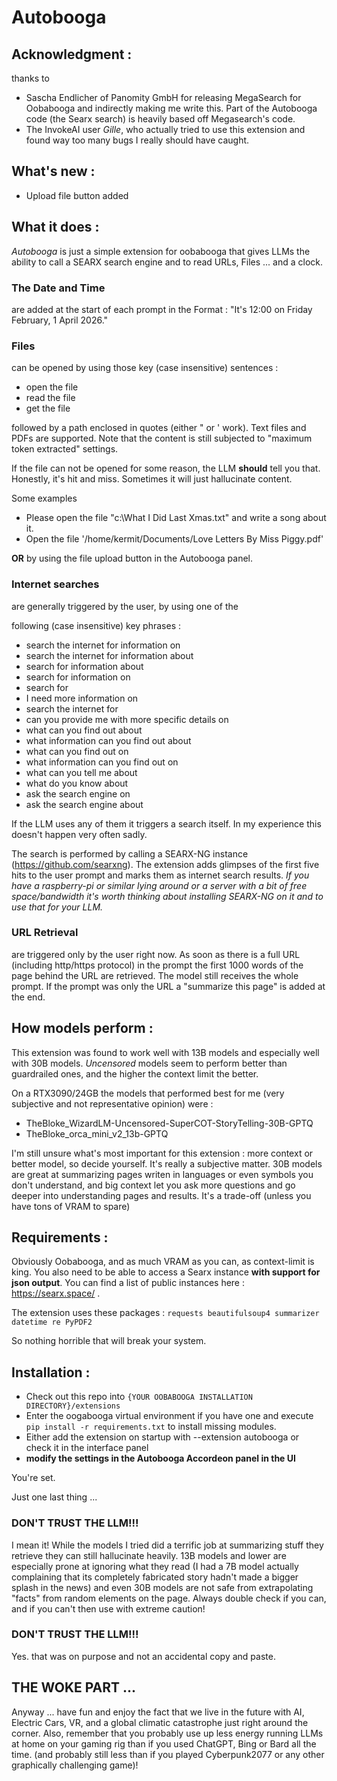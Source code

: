# Autobooga

## Acknowledgment :
thanks to 
* Sascha Endlicher of Panomity GmbH for releasing MegaSearch 
for Oobabooga and indirectly making me write this. Part of the Autobooga
code (the Searx search) is heavily based off Megasearch's code.
* The InvokeAI user *Gille*, who actually tried to use this extension and found way too many bugs I really should have caught. 

## What's new :
* Upload file button added

## What it does :
*Autobooga* is just a simple extension for oobabooga that gives
LLMs the ability to call a SEARX search engine and to read URLs, Files ... 
and a clock. 

### The Date and Time
are added at the start of each prompt in the Format :
"It's 12:00 on Friday February, 1 April 2026."

### Files
can be opened by using those key (case insensitive) sentences :
* open the file 
* read the file
* get the file


followed by a path enclosed in quotes (either " or ' work). Text files and PDFs are supported. Note that the content is still subjected to "maximum token extracted" settings.

If the file can not be opened for some reason, the LLM **should** tell you that. Honestly, it's hit and miss. Sometimes it will just hallucinate content.

Some examples
  * Please open the file "c:\\What I Did Last Xmas.txt" and write a song about it.
  * Open the file '/home/kermit/Documents/Love Letters By Miss Piggy.pdf'

**OR** by using the file upload button in the Autobooga panel.


### Internet searches
are generally triggered by the user, by using one of the 

following (case insensitive) key phrases :

  * search the internet for information on 
  * search the internet for information about
  * search for information about
  * search for information on
  * search for
  * I need more information on
  * search the internet for
  * can you provide me with more specific details on
  * what can you find out about
  * what information can you find out about
  * what can you find out on
  * what information can you find out on
  * what can you tell me about
  * what do you know about
  * ask the search engine on
  * ask the search engine about

If the LLM uses any of them it triggers a search itself. In my experience this
doesn't happen very often sadly. 

The search is performed by calling a SEARX-NG instance (https://github.com/searxng). The extension adds glimpses
of the first five hits to the user prompt and marks them as internet search results.
*If you have a raspberry-pi or similar lying around or a server with a bit of free space/bandwidth it's worth thinking 
about installing SEARX-NG on it and to use that for your LLM.* 

### URL Retrieval
are triggered only by the user right now. As soon as there is a 
full URL (including http/https protocol) in the prompt the first 1000 words of the page 
behind the URL are retrieved. The model still receives the whole prompt. If the prompt was 
only the URL a "summarize this page" is added at the end.

## How models perform :
This extension was found to work well with 13B models and especially well with 
30B models. *Uncensored* models seem to perform better than guardrailed ones, and the 
higher the context limit the better. 

On a RTX3090/24GB the models that performed best for me (very subjective and not representative
opinion) were :

   * TheBloke_WizardLM-Uncensored-SuperCOT-StoryTelling-30B-GPTQ
   * TheBloke_orca_mini_v2_13b-GPTQ

I'm still unsure what's most important for this extension : more context or better model, so decide
yourself. It's really a subjective matter. 30B models are great at summarizing pages writen in languages
or even symbols you don't understand, and big context let you ask more questions and go deeper into 
understanding pages and results. It's a trade-off (unless you have tons of VRAM to spare)

## Requirements :
Obviously Oobabooga, and as much VRAM as you can, as context-limit is king. 
You also need to be able to access a Searx instance **with support for json output**. You can find a list of 
public instances here : https://searx.space/ . 

The extension uses these packages : 
`requests
beautifulsoup4
summarizer
datetime
re
PyPDF2`

So nothing horrible that will break your system.

## Installation :
* Check out this repo into `{YOUR OOBABOOGA INSTALLATION DIRECTORY}/extensions`
* Enter the oogabooga virtual environment if you have one and execute
`pip install -r requirements.txt` to install missing modules.
* Either add the extension on startup with 
--extension autobooga or check it in the interface panel
* **modify the settings in the Autobooga Accordeon panel in the UI**

You're set.

Just one last thing ... 


### DON'T TRUST THE LLM!!! 
I mean it! While the models I tried did a terrific job at summarizing stuff they retrieve 
they can still hallucinate heavily. 13B models and lower are especially prone at ignoring what
they read (I had a 7B model actually complaining that its completely fabricated story hadn't made
a bigger splash in the news) and even 30B models are not safe from extrapolating "facts" from random
elements on the page. Always double check if you can, and if you can't then use with extreme caution!

### DON'T TRUST THE LLM!!! 
Yes. that was on purpose and not an accidental copy and paste.

## THE WOKE PART ...
Anyway ... have fun and enjoy the fact that we live in the future with AI, Electric Cars, VR, and a 
global climatic catastrophe just right around the corner. Also, remember that you probably use up less
energy running LLMs at home on your gaming rig than if you used ChatGPT, Bing or Bard all the time. (and probably
still less than if you played Cyberpunk2077 or any other graphically challenging game)!
